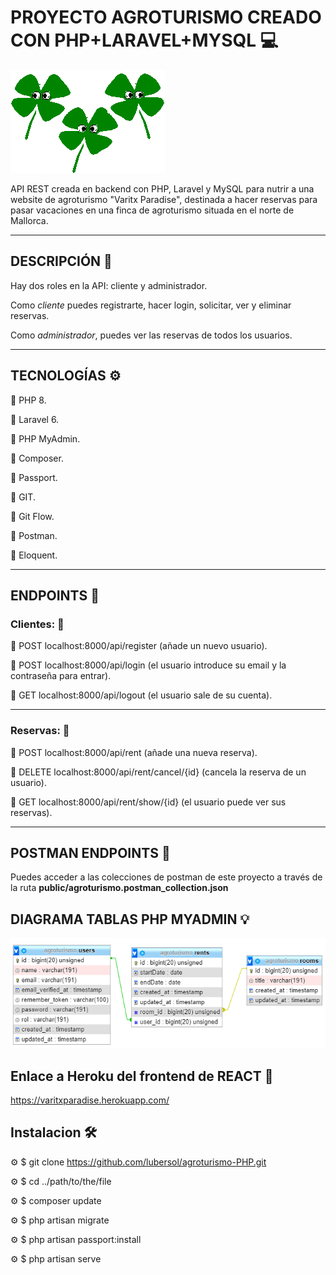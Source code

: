 # PROYECTO AGROTURISMO CREADO CON PHP+LARAVEL+MYSQL :computer:

![Screenshot](public/treboles.gif)


API REST creada en backend con PHP, Laravel y MySQL para nutrir a una website de agroturismo "Varitx Paradise", destinada a hacer reservas para pasar vacaciones en una finca de agroturismo situada en el norte de Mallorca. 

***

## DESCRIPCIÓN :open_book:

Hay dos roles en la API: cliente y administrador.

Como *cliente* puedes registrarte, hacer login, solicitar, ver y eliminar reservas.

Como *administrador*, puedes ver las reservas de todos los usuarios.

***

## TECNOLOGÍAS :gear:

:large_blue_circle: PHP 8.

:large_blue_circle: Laravel 6.

:large_blue_circle: PHP MyAdmin.

:large_blue_circle: Composer.

:large_blue_circle: Passport.

:large_blue_circle: GIT.

:large_blue_circle: Git Flow.

:large_blue_circle: Postman.

:large_blue_circle: Eloquent.

***


## ENDPOINTS :link:

### Clientes: :bust_in_silhouette: 

:round_pushpin: POST localhost:8000/api/register (añade un nuevo usuario).

:round_pushpin: POST localhost:8000/api/login (el usuario introduce su email y la contraseña para entrar).

:round_pushpin: GET localhost:8000/api/logout (el usuario sale de su cuenta).

***


### Reservas: :date:

:round_pushpin: POST localhost:8000/api/rent (añade una nueva reserva).

:round_pushpin: DELETE localhost:8000/api/rent/cancel/{id} (cancela la reserva de un usuario).

:round_pushpin: GET localhost:8000/api/rent/show/{id} (el usuario puede ver sus reservas).

***


## POSTMAN ENDPOINTS :round_pushpin:

Puedes acceder a las colecciones de postman de este proyecto a través de la ruta **public/agroturismo.postman_collection.json**

## DIAGRAMA TABLAS PHP MYADMIN :bulb:

![Screenshot](public/diagrama.png)

## Enlace a Heroku del frontend de REACT :link:

https://varitxparadise.herokuapp.com/

## Instalacion :hammer_and_wrench:

:gear: $ git clone https://github.com/lubersol/agroturismo-PHP.git

:gear: $ cd ../path/to/the/file

:gear: $ composer update

:gear: $ php artisan migrate

:gear: $ php artisan passport:install

:gear: $ php artisan serve